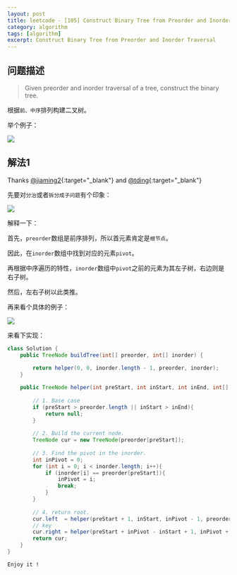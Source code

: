 ```yaml
---
layout: post
title: leetcode - [105] Construct Binary Tree from Preorder and Inorder Traversal
category: algorithm
tags: [algorithm]
excerpt: Construct Binary Tree from Preorder and Inorder Traversal
---
```


## 问题描述  

> Given preorder and inorder traversal of a tree, construct the binary tree.  

根据`前、中序`排列构建二叉树。  


举个例子：  

![](https://yyc-images.oss-cn-beijing.aliyuncs.com/leetcode_105_demo.png)  


## 解法1  


Thanks [@jiaming2](https://leetcode.com/problems/construct-binary-tree-from-preorder-and-inorder-traversal/discuss/34538/My-Accepted-Java-Solution){:target="_blank"}  and [@tding](https://tding.top/archives/101cdf53.html#105-%E4%BB%8E%E5%89%8D%E5%BA%8F%E4%B8%8E%E4%B8%AD%E5%BA%8F%E9%81%8D%E5%8E%86%E5%BA%8F%E5%88%97%E6%9E%84%E9%80%A0%E4%BA%8C%E5%8F%89%E6%A0%91){:target="_blank"}  

先要对`分治`或者`拆分成子问题`有个印象：  

![](https://yyc-images.oss-cn-beijing.aliyuncs.com/leetcode_105_divide_conquer.png)  

解释一下：  

首先，`preorder`数组是前序排列，所以首元素肯定是`根节点`。  

因此，在`inorder`数组中找到对应的元素`pivot`。  

再根据中序遍历的特性，`inorder`数组中`pivot`之前的元素为其左子树，右边则是右子树。  

然后，左右子树以此类推。  

再来看个具体的例子：  

![](https://yyc-images.oss-cn-beijing.aliyuncs.com/leetcode_105_recursion.png)  

来看下实现：  


``` java
class Solution {
    public TreeNode buildTree(int[] preorder, int[] inorder) {
        
        return helper(0, 0, inorder.length - 1, preorder, inorder);
    }

    public TreeNode helper(int preStart, int inStart, int inEnd, int[] preorder, int[] inorder) {
        
        // 1. Base case
        if (preStart > preorder.length || inStart > inEnd){
            return null;
        }
        
        // 2. Build the current node.
        TreeNode cur = new TreeNode(preorder[preStart]);
        
        // 3. Find the pivot in the inorder.
        int inPivot = 0;
        for (int i = 0; i < inorder.length; i++){
            if (inorder[i] == preorder[preStart]){
                inPivot = i;
                break;
            }
        }
        
        // 4. return root.
        cur.left  = helper(preStart + 1, inStart, inPivot - 1, preorder, inorder);
        // key
        cur.right = helper(preStart + inPivot - inStart + 1, inPivot + 1, inEnd, preorder, inorder);
        return cur;
    }
}
```

`Enjoy it ! `